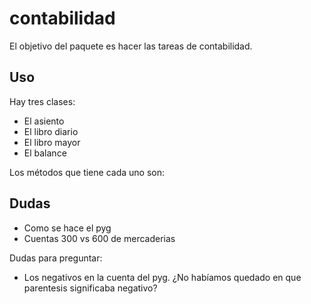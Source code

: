 # contabilidad

El objetivo del paquete es hacer las tareas de contabilidad.

## Uso

Hay tres clases:

- El asiento
- El libro diario
- El libro mayor
- El balance

Los métodos que tiene cada uno son:



## Dudas

- Como se hace el pyg
- Cuentas 300 vs 600 de mercaderias

Dudas para preguntar:

- Los negativos en la cuenta del pyg. ¿No habíamos quedado en que parentesis significaba negativo?

